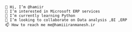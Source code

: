     👋 Hi, I’m @hamiir
    👀 I’m interested in Microsoft ERP services
    🌱 I’m currently learning Python
    💞️ I’m looking to collaborate on Data analysis ,BI ,ERP 
    📫 How to reach me me@hamiiiranmanesh.ir
    
<!---
hamiir/hamiir is a ✨ special ✨ repository because its `README.md` (this file) appears on your GitHub profile.
You can click the Preview link to take a look at your changes.
--->
